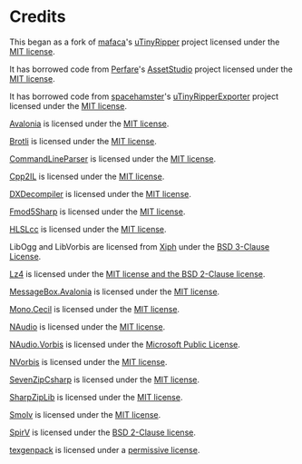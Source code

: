 # Credits

This began as a fork of [mafaca](https://github.com/mafaca)'s [uTinyRipper](https://github.com/mafaca/UtinyRipper) project licensed under the [MIT license](https://github.com/ds5678/AssetRipper/Licenses/uTinyRipper.md).

It has borrowed code from [Perfare](https://github.com/Perfare)'s [AssetStudio](https://github.com/Perfare/AssetStudio) project licensed under the [MIT license](https://github.com/ds5678/AssetRipper/Licenses/AssetStudio.md).

It has borrowed code from [spacehamster](https://github.com/spacehamster)'s [uTinyRipperExporter](https://github.com/spacehamster/UtinyRipperExporter) project licensed under the [MIT license](https://github.com/ds5678/AssetRipper/Licenses/uTinyRipperExporter.md).

[Avalonia](https://github.com/AvaloniaUI/Avalonia) is licensed under the [MIT license](https://github.com/ds5678/AssetRipper/Licenses/Avalonia.md).

[Brotli](https://github.com/google/brotli) is licensed under the [MIT license](https://github.com/ds5678/AssetRipper/Licenses/Brotli.md).

[CommandLineParser](https://github.com/commandlineparser/commandline) is licensed under the [MIT license](https://github.com/ds5678/AssetRipper/Licenses/CommandLineParser.md).

[Cpp2IL](https://github.com/SamboyCoding/Cpp2IL) is licensed under the [MIT license](https://github.com/ds5678/AssetRipper/Licenses/Cpp2IL.md).

[DXDecompiler](https://github.com/lanyizi/DXDecompiler) is licensed under the [MIT license](https://github.com/ds5678/AssetRipper/Licenses/DXDecompiler.md).

[Fmod5Sharp](https://github.com/SamboyCoding/Fmod5Sharp) is licensed under the [MIT license](https://github.com/ds5678/AssetRipper/Licenses/Fmod5Sharp.md).

[HLSLcc](https://github.com/Unity-Technologies/HLSLcc) is licensed under the [MIT license](https://github.com/ds5678/AssetRipper/Licenses/HLSLcc.md).

LibOgg and LibVorbis are licensed from [Xiph](https://www.xiph.org/) under the [BSD 3-Clause License](https://github.com/ds5678/AssetRipper/Licenses/Xiph.md).

[Lz4](https://github.com/lz4/lz4) is licensed under the [MIT license and the BSD 2-Clause license](https://github.com/ds5678/AssetRipper/Licenses/Lz4.md).

[MessageBox.Avalonia](https://github.com/AvaloniaCommunity/MessageBox.Avalonia) is licensed under the [MIT license](https://github.com/ds5678/AssetRipper/Licenses/MessageBoxAvalonia.md).

[Mono.Cecil](https://github.com/jbevain/cecil) is licensed under the [MIT license](https://github.com/ds5678/AssetRipper/Licenses/MonoCecil.md).

[NAudio](https://github.com/naudio/NAudio) is licensed under the [MIT license](https://github.com/ds5678/AssetRipper/Licenses/NAudio.md).

[NAudio.Vorbis](https://github.com/naudio/Vorbis) is licensed under the [Microsoft Public License](https://github.com/ds5678/AssetRipper/Licenses/NAudioVorbis.md).

[NVorbis](https://github.com/NVorbis/NVorbis) is licensed under the [MIT license](https://github.com/ds5678/AssetRipper/Licenses/NVorbis.md).

[SevenZipCsharp](https://github.com/ds5678/SevenZipCsharp) is licensed under the [MIT license](https://github.com/ds5678/AssetRipper/Licenses/SevenZipCsharp.md).

[SharpZipLib](https://github.com/icsharpcode/SharpZipLib) is licensed under the [MIT license](https://github.com/ds5678/AssetRipper/Licenses/SharpZipLib.md).

[Smolv](https://github.com/aras-p/smol-v) is licensed under the [MIT license](https://github.com/ds5678/AssetRipper/Licenses/Smolv.md).

[SpirV](https://github.com/Anteru/csspv) is licensed under the [BSD 2-Clause license](https://github.com/ds5678/AssetRipper/Licenses/SpirV.md).

[texgenpack](https://github.com/hglm/texgenpack) is licensed under a [permissive license](https://github.com/ds5678/AssetRipper/Licenses/texgenpack.md).